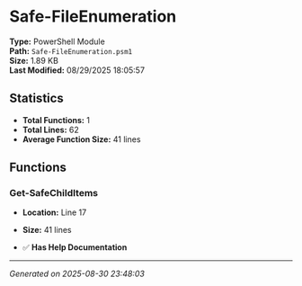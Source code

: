 # Safe-FileEnumeration

**Type:** PowerShell Module  
**Path:** `Safe-FileEnumeration.psm1`  
**Size:** 1.89 KB  
**Last Modified:** 08/29/2025 18:05:57  

## Statistics

- **Total Functions:** 1
- **Total Lines:** 62
- **Average Function Size:** 41 lines

## Functions


### Get-SafeChildItems

- **Location:** Line 17
- **Size:** 41 lines

- ✅ **Has Help Documentation**

---
*Generated on 2025-08-30 23:48:03*
